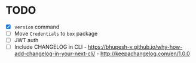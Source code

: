# TODO

- [x] `version` command
- [ ] Move `Credentials` to `box` package
- [ ] JWT auth
- [ ] Include CHANGELOG in CLI
      - https://bhupesh-v.github.io/why-how-add-changelog-in-your-next-cli/
      - http://keepachangelog.com/en/1.0.0